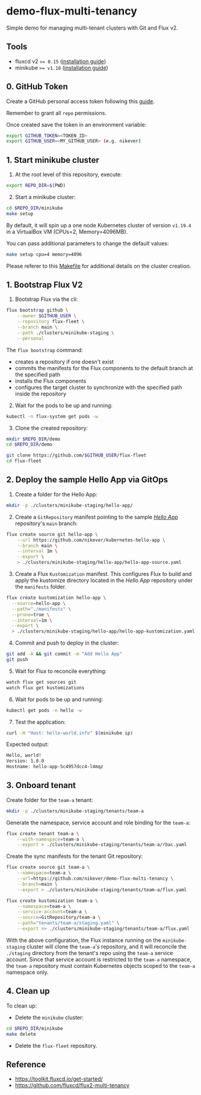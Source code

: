 # demo-flux-multi-tenancy

Simple demo for managing multi-tenant clusters with Git and Flux v2.

## Tools

- fluxcd v2 `>= 0.15` ([installation guide](https://toolkit.fluxcd.io/guides/installation/))
- minikube `>= v1.18` ([installation guide](https://minikube.sigs.k8s.io/docs/start/))

## 0. GitHub Token

Create a GitHub personal access token following this [guide](https://docs.github.com/en/github/authenticating-to-github/creating-a-personal-access-token).

Remember to grant all `repo` permissions.

Once created save the token in an environment variable:

```bash
export GITHUB_TOKEN=<TOKEN_ID>
export GITHUB_USER=<MY_GITHUB_USER> (e.g. nikever)
```

## 1. Start minikube cluster

1. At the root level of this repository, execute:

```bash
export REPO_DIR=$(PWD)
```

2. Start a minikube cluster:

```bash
cd $REPO_DIR/minikube
make setup
```

By default, it will spin up a one node Kubernetes cluster of version `v1.19.4` in a VirtualBox VM (CPUs=2, Memory=4096MB).

You can pass additional parameters to change the default values:

```bash
make setup cpu=4 memory=4096
```

Please referer to this [Makefile](minikube/Makefile) for additional details on the cluster creation.

## 1. Bootstrap Flux V2

1. Bootstrap Flux via the cli:

```bash
flux bootstrap github \
    --owner $GITHUB_USER \
    --repository flux-fleet \
    --branch main \
    --path ./clusters/minikube-staging \
    --personal
```

The `flux bootstrap` command:

- creates a repository if one doesn't exist
- commits the manifests for the Flux components to the default branch at the specified path
- installs the Flux components
- configures the target cluster to synchronize with the specified path inside the repository

2. Wait for the pods to be up and running:

```bash
kubectl -n flux-system get pods -w
```

3. Clone the created repository:

```bash
mkdir $REPO_DIR/demo
cd $REPO_DIR/demo

git clone https://github.com/$GITHUB_USER/flux-fleet
cd flux-fleet
```

## 2. Deploy the sample Hello App via GitOps

1. Create a folder for the Hello App:

```bash
mkdir -p ./clusters/minikube-staging/hello-app/
```

2. Create a `GitRepository` manifest pointing to the sample [*Hello App*](https://github.com/nikever/kubernetes-hello-app) repository's `main` branch:

```bash
flux create source git hello-app \
    --url https://github.com/nikever/kubernetes-hello-app \
    --branch main \
    --interval 1m \
    --export \
    > ./clusters/minikube-staging/hello-app/hello-app-source.yaml
```

3. Create a Flux `Kustomization` manifest. This configures Flux to build and apply the kustomize directory located in the *Hello App* repository under the `manifests` folder.

```bash
flux create kustomization hello-app \
  --source=hello-app \
  --path="./manifests" \
  --prune=true \
  --interval=1m \
  --export \
  > ./clusters/minikube-staging/hello-app/hello-app-kustomization.yaml
```

4. Commit and push to deploy in the cluster:

```bash
git add -A && git commit -m "Add Hello App"
git push
```

5. Wait for Flux to reconcile everything:

```bash
watch flux get sources git
watch flux get kustomizations
```

6. Wait for pods to be up and running:

```bash
kubectl get pods -n hello -w
```

7. Test the application:

```bash
curl -H "Host: hello-world.info" $(minikube ip)
```

Expected output:

```bash
Hello, world!
Version: 1.0.0
Hostname: hello-app-5c4957dcc4-l4mqz
```

## 3. Onboard tenant

Create folder for the `team-a` tenant:

```bash
mkdir -p ./clusters/minikube-staging/tenants/team-a
```

Generate the namespace, service account and role binding for the `team-a`:

```bash
flux create tenant team-a \
    --with-namespace=team-a \
    --export > ./clusters/minikube-staging/tenants/team-a/rbac.yaml
```

Create the sync manifests for the tenant Git repository:

```bash
flux create source git team-a \
    --namespace=team-a \
    --url=https://github.com/nikever/demo-flux-multi-tenancy \
    --branch=main \
    --export > ./clusters/minikube-staging/tenants/team-a/flux.yaml

flux create kustomization team-a \
    --namespace=team-a \
    --service-account=team-a \
    --source=GitRepository/team-a \
    --path="tenants/team-a/staging.yaml" \
    --export >> ./clusters/minikube-staging/tenants/team-a/flux.yaml
```

With the above configuration, the Flux instance running on the `minikube-staging` cluster will clone the `team-a`'s repository, and it will reconcile the `./staging` directory from the tenant's repo using the `team-a` service account. Since that service account is restricted to the `team-a` namespace, the `team-a` repository must contain Kubernetes objects scoped to the `team-a` namespace only.

## 4. Clean up

To clean up:

- Delete the `minikube` cluster:

```bash
cd $REPO_DIR/minikube
make delete
```

- Delete the `flux-fleet` repository.

## Reference

- <https://toolkit.fluxcd.io/get-started/>
- <https://github.com/fluxcd/flux2-multi-tenancy>
